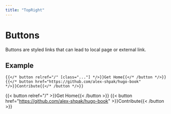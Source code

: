 ```yaml
---
title: "TopRight"
---
```

# Buttons

Buttons are styled links that can lead to local page or external link.

## Example

```tpl
{{</* button relref="/" [class="..."] */>}}Get Home{{</* /button */>}}
{{</* button href="https://github.com/alex-shpak/hugo-book" */>}}Contribute{{</* /button */>}}
```

{{< button relref="/" >}}Get Home{{< /button >}}
{{< button href="https://github.com/alex-shpak/hugo-book" >}}Contribute{{< /button >}}

